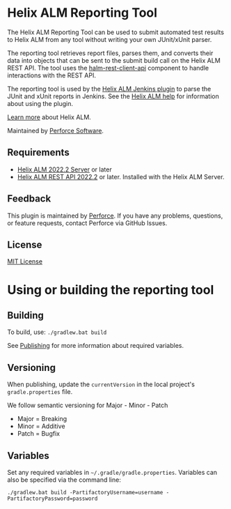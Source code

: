 # Helix ALM Reporting Tool

The Helix ALM Reporting Tool can be used to submit automated test results to Helix ALM from any tool without writing your own JUnit/xUnit parser.

The reporting tool retrieves report files, parses them, and converts their data into objects that can be sent to the submit build call on the Helix ALM REST API. The tool uses the [halm-rest-client-api]() component to handle interactions with the REST API.

The reporting tool is used by the [Helix ALM Jenkins plugin]() to parse the JUnit and xUnit reports in Jenkins. See the [Helix ALM help](https://help.perforce.com/alm/help.php?product=helixalm&type=web&topic=JenkinsPlugin) for information about using the plugin.

[Learn more](https://www.perforce.com/products/helix-alm) about Helix ALM.

Maintained by [Perforce Software](https://www.perforce.com/).

## Requirements
* [Helix ALM 2022.2 Server](https://www.perforce.com/downloads/helix-alm) or later
* [Helix ALM REST API 2022.2](https://www.perforce.com/downloads/helix-alm) or later. Installed with the Helix ALM Server.

## Feedback
This plugin is maintained by [Perforce](https://www.perforce.com/). If you have any problems, questions, or feature requests, contact Perforce via GitHub Issues.

## License
[MIT License](LICENSE.md)

# Using or building the reporting tool

## Building
To build, use: `./gradlew.bat build`

See [Publishing](#Publishing) for more information about required variables.

## Versioning
When publishing, update the `currentVersion` in the local project's `gradle.properties` file.

We follow semantic versioning for Major - Minor - Patch
* Major = Breaking
* Minor = Additive
* Patch = Bugfix

## Variables
Set any required variables in `~/.gradle/gradle.properties`. Variables can also be specified via the command line:

`./gradlew.bat build -PartifactoryUsername=username -PartifactoryPassword=password`

